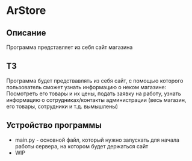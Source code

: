 # ArStore
## Описание
Программа представляет из себя сайт магазина
## ТЗ
Программа будет предствавлять из себя сайт,
с помощью которого пользователь сможет узнать информацию о неком магазине: Посмотреть его товары и их цены,
подать заявку на работу, узнать информацию о сотрудниках/контакты администрации (весь магазин, его товары, сотрудники и т.д. вымышлены)
## Устройство программы
- main.py - основной файл, который нужно запускать для начала работы сервера, на котором будет держаться сайт
- WIP